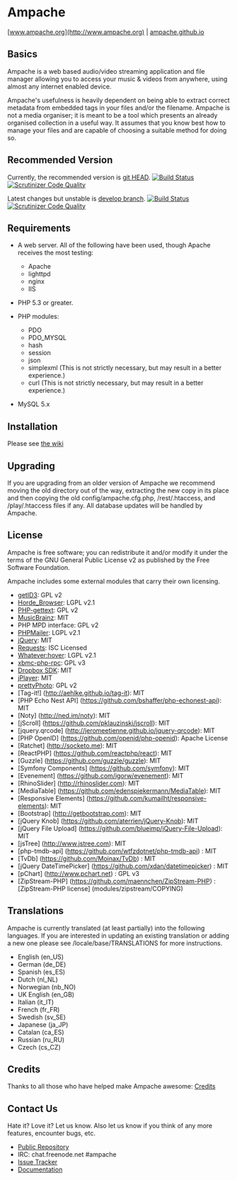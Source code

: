 Ampache
=======
[www.ampache.org](http://www.ampache.org) |
[ampache.github.io](http://ampache.github.io)

Basics
------

Ampache is a web based audio/video streaming application and file
manager allowing you to access your music & videos from anywhere,
using almost any internet enabled device.

Ampache's usefulness is heavily dependent on being able to extract
correct metadata from embedded tags in your files and/or the filename.
Ampache is not a media organiser; it is meant to be a tool which
presents an already organised collection in a useful way. It assumes
that you know best how to manage your files and are capable of
choosing a suitable method for doing so.

Recommended Version
-------------------

Currently, the recommended version is [git HEAD](https://github.com/ampache/ampache/archive/master.tar.gz).
[![Build Status](https://api.travis-ci.org/ampache/ampache.png?branch=master)](https://travis-ci.org/ampache/ampache)
[![Scrutinizer Code Quality](https://scrutinizer-ci.com/g/ampache/ampache/badges/quality-score.png?b=master)](https://scrutinizer-ci.com/g/ampache/ampache/?branch=master)

Latest changes but unstable is [develop branch](https://github.com/ampache/ampache/archive/develop.tar.gz).
[![Build Status](https://api.travis-ci.org/ampache/ampache.png?branch=develop)](https://travis-ci.org/ampache/ampache)
[![Scrutinizer Code Quality](https://scrutinizer-ci.com/g/ampache/ampache/badges/quality-score.png?b=develop)](https://scrutinizer-ci.com/g/ampache/ampache/?branch=develop)

Requirements
------------

* A web server. All of the following have been used, though Apache
receives the most testing:
    * Apache
    * lighttpd
    * nginx
    * IIS

* PHP 5.3 or greater.

* PHP modules:
    * PDO
    * PDO_MYSQL
    * hash
    * session
    * json
	* simplexml (This is not strictly necessary, but may result in a better experience.)
    * curl (This is not strictly necessary, but may result in a better experience.)

* MySQL 5.x

Installation
------------

Please see [the wiki](https://github.com/ampache/ampache/wiki/Installation)

Upgrading
---------

If you are upgrading from an older version of Ampache we recommend
moving the old directory out of the way, extracting the new copy in
its place and then copying the old config/ampache.cfg.php, /rest/.htaccess,
and /play/.htaccess files if any. All database updates will be handled by Ampache.

License
-------

Ampache is free software; you can redistribute it and/or
modify it under the terms of the GNU General Public License v2
as published by the Free Software Foundation.

Ampache includes some external modules that carry their own licensing.

* [getID3](http://getid3.sourceforge.net): GPL v2
* [Horde_Browser](http://www.horde.org): LGPL v2.1
* [PHP-gettext](https://launchpad.net/php-gettext): GPL v2
* [MusicBrainz](https://github.com/mikealmond/MusicBrainz): MIT
* PHP MPD interface: GPL v2
* [PHPMailer](https://github.com/PHPMailer/PHPMailer): LGPL v2.1
* [jQuery](http://jquery.org): MIT
* [Requests](http://requests.ryanmccue.info): ISC Licensed
* [Whatever:hover](http://www.xs4all.nl/~peterned): LGPL v2.1
* [xbmc-php-rpc](https://github.com/karlrixon/xbmc-php-rpc): GPL v3
* [Dropbox SDK](https://github.com/dropbox/dropbox-sdk-php): MIT
* [jPlayer](http://jplayer.org): MIT
* [prettyPhoto](http://www.no-margin-for-errors.com/projects/prettyphoto-jquery-lightbox-clone): GPL v2
* [Tag-it!] (http://aehlke.github.io/tag-it): MIT
* [PHP Echo Nest API] (https://github.com/bshaffer/php-echonest-api): MIT
* [Noty] (http://ned.im/noty): MIT
* [jScroll] (https://github.com/pklauzinski/jscroll): MIT
* [jquery.qrcode] (http://jeromeetienne.github.io/jquery-qrcode): MIT
* [PHP OpenID] (https://github.com/openid/php-openid): Apache License
* [Ratchet] (http://socketo.me): MIT
* [ReactPHP] (https://github.com/reactphp/react): MIT
* [Guzzle] (https://github.com/guzzle/guzzle): MIT
* [Symfony Components] (https://github.com/symfony): MIT
* [Evenement] (https://github.com/igorw/evenement): MIT
* [RhinoSlider] (http://rhinoslider.com): MIT
* [MediaTable] (https://github.com/edenspiekermann/MediaTable): MIT
* [Responsive Elements] (https://github.com/kumailht/responsive-elements): MIT
* [Bootstrap] (http://getbootstrap.com): MIT
* [jQuery Knob] (https://github.com/aterrien/jQuery-Knob): MIT
* [jQuery File Upload] (https://github.com/blueimp/jQuery-File-Upload): MIT
* [jsTree] (http://www.jstree.com): MIT
* [php-tmdb-api] (https://github.com/wtfzdotnet/php-tmdb-api) : MIT
* [TvDb] (https://github.com/Moinax/TvDb) : MIT
* [jQuery DateTimePicker] (https://github.com/xdan/datetimepicker) : MIT
* [pChart] (http://www.pchart.net) : GPL v3
* [ZipStream-PHP] (https://github.com/maennchen/ZipStream-PHP) : [ZipStream-PHP license] (modules/zipstream/COPYING)


Translations
------------

Ampache is currently translated (at least partially) into the
following languages. If you are interested in updating an existing
translation or adding a new one please see /locale/base/TRANSLATIONS
for more instructions.

* English	(en_US)
* German	(de_DE)
* Spanish	(es_ES)
* Dutch		(nl_NL)
* Norwegian	(nb_NO)
* UK English	(en_GB)
* Italian	(it_IT)
* French	(fr_FR)
* Swedish	(sv_SE)
* Japanese	(ja_JP) 
* Catalan	(ca_ES)
* Russian	(ru_RU)
* Czech (cs_CZ)

Credits
-------

Thanks to all those who have helped make Ampache awesome: [Credits](docs/ACKNOWLEDGEMENTS)


Contact Us
----------

Hate it? Love it? Let us know. Also let us know if you think of any
more features, encounter bugs, etc.

* [Public Repository](http://github.com/ampache)
* IRC: chat.freenode.net #ampache
* [Issue Tracker](https://github.com/ampache/ampache/issues)
* [Documentation](https://github.com/ampache/ampache/wiki)


